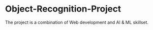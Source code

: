 # Object-Recognition-Project
The project is a combination of Web development and AI &amp; ML skillset.
